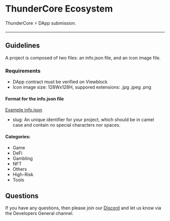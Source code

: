 # ThunderCore Ecosystem

ThunderCore ⚡️ DApp submission.

---

## Guidelines

A project is composed of two files: an info.json file, and an icon image file.

### Requirements

- DApp contract must be verified on Viewblock
- Icon image size: 128Wx128H, suppored extensions: .jpg .jpeg .png

#### Format for the info.json file

[Example info.json](./example.info.json)

- slug: An unique identifier for your project, which should be in camel case and contain no special characters nor spaces.

#### Categories:

- Game
- DeFi
- Gambling
- NFT
- Others
- High-Risk
- Tools

## Questions

If you have any questions, then please join our [Discord](https://discord.com/invite/5EbxXfw) and let us know via the Developers General channel.
